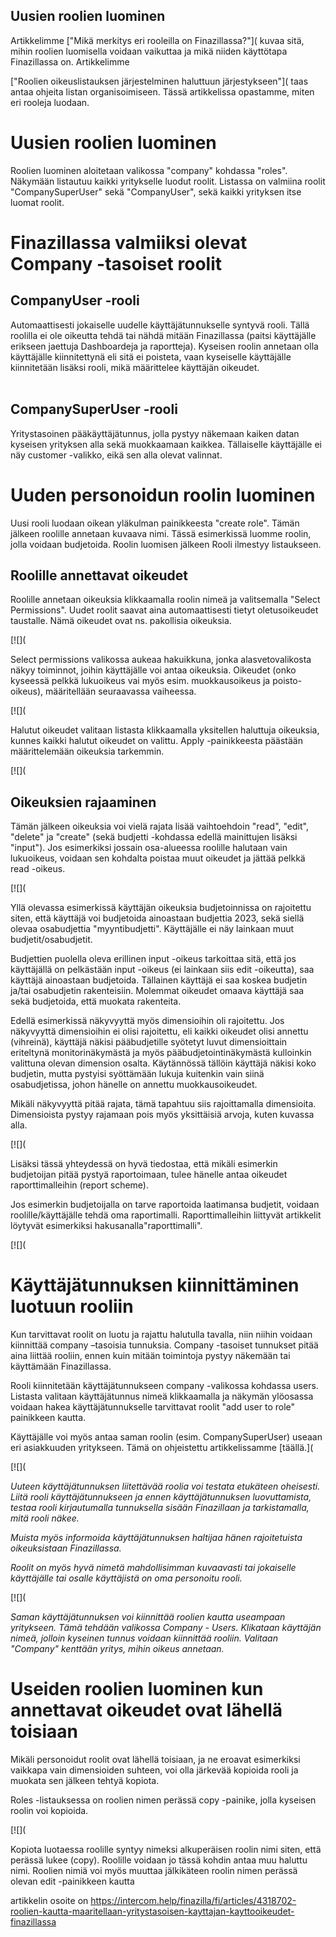 ## Uusien roolien luominen

Artikkelimme ["Mikä merkitys eri rooleilla on Finazillassa?"]( kuvaa sitä, mihin roolien luomisella voidaan vaikuttaa ja mikä niiden käyttötapa Finazillassa on. Artikkelimme

["Roolien oikeuslistauksen järjestelminen haluttuun järjestykseen"]( taas antaa ohjeita listan organisoimiseen. Tässä artikkelissa opastamme, miten eri rooleja luodaan.

# Uusien roolien luominen

Roolien luominen aloitetaan valikossa "company" kohdassa "roles". Näkymään listautuu kaikki yritykselle luodut roolit. Listassa on valmiina roolit "CompanySuperUser" sekä "CompanyUser", sekä kaikki yrityksen itse luomat roolit.

# Finazillassa valmiiksi olevat Company -tasoiset roolit

## CompanyUser -rooli

Automaattisesti jokaiselle uudelle käyttäjätunnukselle syntyvä rooli. Tällä roolilla ei ole oikeutta tehdä tai nähdä mitään Finazillassa (paitsi käyttäjälle erikseen jaettuja Dashboardeja ja raportteja). Kyseisen roolin annetaan olla käyttäjälle kiinnitettynä eli sitä ei poisteta, vaan kyseiselle käyttäjälle kiinnitetään lisäksi rooli, mikä määrittelee käyttäjän oikeudet.   
​

## CompanySuperUser -rooli

Yritystasoinen pääkäyttäjätunnus, jolla pystyy näkemaan kaiken datan kyseisen yrityksen alla sekä muokkaamaan kaikkea. Tällaiselle käyttäjälle ei näy customer -valikko, eikä sen alla olevat valinnat.

# Uuden personoidun roolin luominen

Uusi rooli luodaan oikean yläkulman painikkeesta "create role". Tämän jälkeen roolille annetaan kuvaava nimi. Tässä esimerkissä luomme roolin, jolla voidaan budjetoida. Roolin luomisen jälkeen Rooli ilmestyy listaukseen.

## Roolille annettavat oikeudet

Roolille annetaan oikeuksia klikkaamalla roolin nimeä ja valitsemalla "Select Permissions". Uudet roolit saavat aina automaattisesti tietyt oletusoikeudet taustalle. Nämä oikeudet ovat ns. pakollisia oikeuksia.

[![](

Select permissions valikossa aukeaa hakuikkuna, jonka alasvetovalikosta näkyy toiminnot, joihin käyttäjälle voi antaa oikeuksia. Oikeudet (onko kyseessä pelkkä lukuoikeus vai myös esim. muokkausoikeus ja poisto-oikeus), määritellään seuraavassa vaiheessa.

[![](

Halutut oikeudet valitaan listasta klikkaamalla yksitellen haluttuja oikeuksia, kunnes kaikki halutut oikeudet on valittu. Apply -painikkeesta päästään määrittelemään oikeuksia tarkemmin.

[![](

## Oikeuksien rajaaminen

Tämän jälkeen oikeuksia voi vielä rajata lisää vaihtoehdoin "read", "edit", "delete" ja "create" (sekä budjetti -kohdassa edellä mainittujen lisäksi "input"). Jos esimerkiksi jossain osa-alueessa roolille halutaan vain lukuoikeus, voidaan sen kohdalta poistaa muut oikeudet ja jättää pelkkä read -oikeus.

[![](

Yllä olevassa esimerkissä käyttäjän oikeuksia budjetoinnissa on rajoitettu siten, että käyttäjä voi budjetoida ainoastaan budjettia 2023, sekä siellä olevaa osabudjettia "myyntibudjetti". Käyttäjälle ei näy lainkaan muut budjetit/osabudjetit.

Budjettien puolella oleva erillinen input -oikeus tarkoittaa sitä, että jos käyttäjällä on pelkästään input -oikeus (ei lainkaan siis edit -oikeutta), saa käyttäjä ainoastaan budjetoida. Tällainen käyttäjä ei saa koskea budjetin ja/tai osabudjetin rakenteisiin. Molemmat oikeudet omaava käyttäjä saa sekä budjetoida, että muokata rakenteita.

Edellä esimerkissä näkyvyyttä myös dimensioihin oli rajoitettu. Jos näkyvyyttä dimensioihin ei olisi rajoitettu, eli kaikki oikeudet olisi annettu (vihreinä), käyttäjä näkisi pääbudjetille syötetyt luvut dimensioittain eriteltynä monitorinäkymästä ja myös pääbudjetointinäkymästä kulloinkin valittuna olevan dimension osalta. Käytännössä tällöin käyttäjä näkisi koko budjetin, mutta pystyisi syöttämään lukuja kuitenkin vain siinä osabudjetissa, johon hänelle on annettu muokkausoikeudet.

Mikäli näkyvyyttä pitää rajata, tämä tapahtuu siis rajoittamalla dimensioita. Dimensioista pystyy rajamaan pois myös yksittäisiä arvoja, kuten kuvassa alla.

[![](

Lisäksi tässä yhteydessä on hyvä tiedostaa, että mikäli esimerkin budjetoijan pitää pystyä raportoimaan, tulee hänelle antaa oikeudet raporttimalleihin (report scheme).

Jos esimerkin budjetoijalla on tarve raportoida laatimansa budjetit, voidaan roolille/käyttäjälle tehdä oma raportimalli. Raporttimalleihin liittyvät artikkelit löytyvät esimerkiksi hakusanalla"raporttimalli".

[![](

# Käyttäjätunnuksen kiinnittäminen luotuun rooliin

Kun tarvittavat roolit on luotu ja rajattu halutulla tavalla, niin niihin voidaan kiinnittää company –tasoisia tunnuksia. Company -tasoiset tunnukset pitää aina liittää rooliin, ennen kuin mitään toimintoja pystyy näkemään tai käyttämään Finazillassa.

Rooli kiinnitetään käyttäjätunnukseen company -valikossa kohdassa users. Listasta valitaan käyttäjätunnus nimeä klikkaamalla ja näkymän ylöosassa voidaan hakea käyttäjätunnukselle tarvittavat roolit "add user to role" painikkeen kautta.

Käyttäjälle voi myös antaa saman roolin (esim. CompanySuperUser) useaan eri asiakkuuden yritykseen. Tämä on ohjeistettu artikkelissamme [täällä.](

[![](

*Uuteen käyttäjätunnuksen liitettävää roolia voi testata etukäteen oheisesti. Liitä rooli käyttäjätunnukseen ja ennen käyttäjätunnuksen luovuttamista, testaa rooli kirjautumalla tunnuksella sisään Finazillaan ja tarkistamalla, mitä rooli näkee.*

*Muista myös informoida käyttäjätunnuksen haltijaa hänen rajoitetuista oikeuksistaan Finazillassa.* 

*Roolit on myös hyvä nimetä mahdollisimman kuvaavasti tai jokaiselle käyttäjälle tai osalle käyttäjistä on oma personoitu rooli.*

[![](

*Saman käyttäjätunnuksen voi kiinnittää roolien kautta useampaan yritykseen. Tämä tehdään valikossa Company - Users. Klikataan käyttäjän nimeä, jolloin kyseinen tunnus voidaan kiinnittää rooliin. Valitaan "Company" kenttään yritys, mihin oikeus annetaan.*

# Useiden roolien luominen kun annettavat oikeudet ovat lähellä toisiaan

Mikäli personoidut roolit ovat lähellä toisiaan, ja ne eroavat esimerkiksi vaikkapa vain dimensioiden suhteen, voi olla järkevää kopioida rooli ja muokata sen jälkeen tehtyä kopiota.

Roles -listauksessa on roolien nimen perässä copy -painike, jolla kyseisen roolin voi kopioida.

[![](

Kopiota luotaessa roolille syntyy nimeksi alkuperäisen roolin nimi siten, että perässä lukee (copy). Roolille voidaan jo tässä kohdin antaa muu haluttu nimi. Roolien nimiä voi myös muuttaa jälkikäteen roolin nimen perässä olevan edit -painikkeen kautta



artikkelin osoite on https://intercom.help/finazilla/fi/articles/4318702-roolien-kautta-maaritellaan-yritystasoisen-kayttajan-kayttooikeudet-finazillassa

